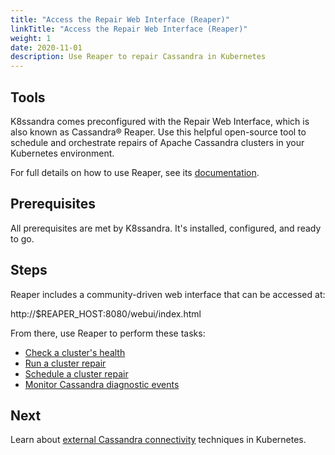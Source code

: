 ```yaml
---
title: "Access the Repair Web Interface (Reaper)"
linkTitle: "Access the Repair Web Interface (Reaper)"
weight: 1
date: 2020-11-01
description: Use Reaper to repair Cassandra in Kubernetes
---
```


## Tools

K8ssandra comes preconfigured with the Repair Web Interface, which is also known as Cassandra&reg; Reaper. Use this helpful open-source tool to schedule and orchestrate repairs of Apache Cassandra clusters in your Kubernetes environment.

For full details on how to use Reaper, see its [documentation](http://cassandra-reaper.io/docs/).

## Prerequisites

All prerequisites are met by K8ssandra. It's installed, configured, and ready to go.

## Steps

Reaper includes a community-driven web interface that can be accessed at:

http://$REAPER_HOST:8080/webui/index.html

From there, use Reaper to perform these tasks:

<!--- Point to existing topics vs repeat info here? --> 

* [Check a cluster's health](http://cassandra-reaper.io/docs/usage/health/)
* [Run a cluster repair](http://cassandra-reaper.io/docs/usage/single/)
* [Schedule a cluster repair](http://cassandra-reaper.io/docs/usage/schedule/)
* [Monitor Cassandra diagnostic events](http://cassandra-reaper.io/docs/usage/cassandra-diagnostics/)

## Next

Learn about [external Cassandra connectivity](docs/topics/external-connectivity/) techniques in Kubernetes.
